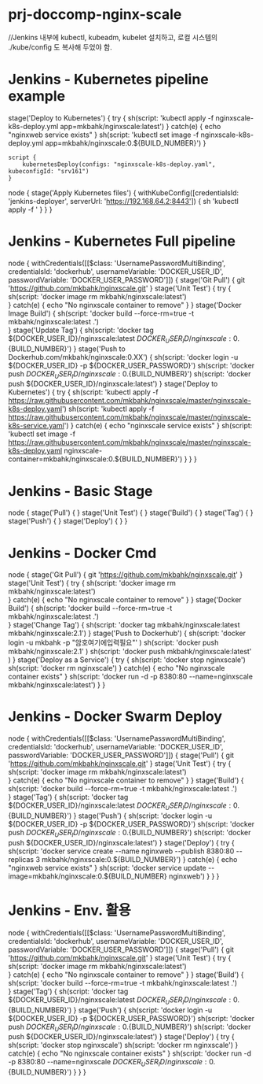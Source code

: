 # prj-doccomp-nginx-scale

//Jenkins 내부에 kubectl, kubeadm, kubelet 설치하고, 로컬 시스템의 ./kube/config 도 복사해 두었야 함.

# Jenkins - Kubernetes pipeline example
stage('Deploy to Kubernetes') {
    try {
        sh(script: 'kubectl apply -f nginxscale-k8s-deploy.yml app=mkbahk/nginxscale:latest')
    } catch(e) {
        echo "nginxweb service exists"
    }
    sh(script: 'kubectl set image -f nginxscale-k8s-deploy.yml app=mkbahk/nginxscale:0.${BUILD_NUMBER}')
}


    script {
        kubernetesDeploy(configs: "nginxscale-k8s-deploy.yaml", kubeconfigId: "srv161")
    }


node {
  stage('Apply Kubernetes files') {
    withKubeConfig([credentialsId: 'jenkins-deployer', serverUrl: 'https://192.168.64.2:8443']) {
      sh 'kubectl apply -f '
    }
  }
}

# Jenkins - Kubernetes Full pipeline
node {
    withCredentials([[$class: 'UsernamePasswordMultiBinding', credentialsId: 'dockerhub', usernameVariable: 'DOCKER_USER_ID', passwordVariable: 'DOCKER_USER_PASSWORD']]) {
        stage('Git Pull') {
            git 'https://github.com/mkbahk/nginxscale.git'
        }
        stage('Unit Test') {
    	    try  {
    	        sh(script: 'docker image rm mkbahk/nginxscale:latest')  
            } 
            catch(e) {
                echo "No nginxscale container to remove"
            }
        }
        stage('Docker Image Build') {
            sh(script: 'docker build --force-rm=true -t mkbahk/nginxscale:latest .')    
        }
        stage('Update Tag') {
            sh(script: 'docker tag ${DOCKER_USER_ID}/nginxscale:latest ${DOCKER_USER_ID}/nginxscale:0.${BUILD_NUMBER}')
        }
        stage('Push to Dockerhub.com/mkbahk/nginxscale:0.XX') {
            sh(script: 'docker login -u ${DOCKER_USER_ID} -p ${DOCKER_USER_PASSWORD}')
            sh(script: 'docker push ${DOCKER_USER_ID}/nginxscale:0.${BUILD_NUMBER}')
            sh(script: 'docker push ${DOCKER_USER_ID}/nginxscale:latest')
        }
        stage('Deploy to Kubernetes') {
            try {
                sh(script: 'kubectl apply -f https://raw.githubusercontent.com/mkbahk/nginxscale/master/nginxscale-k8s-deploy.yaml')
                sh(script: 'kubectl apply -f https://raw.githubusercontent.com/mkbahk/nginxscale/master/nginxscale-k8s-service.yaml')
            } catch(e) {
                echo "nginxscale service exists"
            }
            sh(script: 'kubectl set image -f https://raw.githubusercontent.com/mkbahk/nginxscale/master/nginxscale-k8s-deploy.yaml nginxscale-container=mkbahk/nginxscale:0.${BUILD_NUMBER}')
        }
    }
}



# Jenkins - Basic Stage
node {
	stage('Pull') {
	}
	stage('Unit Test') {
	}
	stage('Build') {
	}
	stage('Tag') {
	}
	stage('Push') {
	}
	stage('Deploy') {
	}
}

# Jenkins - Docker Cmd
node {
    stage('Git Pull') {
        git 'https://github.com/mkbahk/nginxscale.git'
    }
    stage('Unit Test') {
        try {
            sh(script: 'docker image rm mkbahk/nginxscale:latest')  
        } 
        catch(e) {
            echo "No nginxscale container to remove"
        }
    }
    stage('Docker Build') {
        sh(script: 'docker build --force-rm=true -t mkbahk/nginxscale:latest .')    
    }
    stage('Change Tag') {
        sh(script: 'docker tag mkbahk/nginxscale:latest mkbahk/nginxscale:2.1')
    }
    stage('Push to Dockerhub') {
        sh(script: 'docker login -u mkbahk -p "암호여기에입력필요"' )
        sh(script: 'docker push mkbahk/nginxscale:2.1' )
        sh(script: 'docker push mkbahk/nginxscale:latest' )
    }
    stage('Deploy as a Service') {
        try {
            sh(script: 'docker stop nginxscale')
            sh(script: 'docker rm nginxscale')
        } catch(e) {
            echo "No nginxscale container exists"
        }
        sh(script: 'docker run -d -p 8380:80 --name=nginxscale mkbahk/nginxscale:latest')
    }
}

# Jenkins - Docker Swarm Deploy
node {
    withCredentials([[$class: 'UsernamePasswordMultiBinding', credentialsId: 'dockerhub', usernameVariable: 'DOCKER_USER_ID', passwordVariable: 'DOCKER_USER_PASSWORD']]) {
        stage('Pull') {
            git 'https://github.com/mkbahk/nginxscale.git'
        }
        stage('Unit Test') {
    	    try  {
    	        sh(script: 'docker image rm mkbahk/nginxscale:latest')  
            } 
            catch(e) {
                echo "No nginxscale container to remove"
            }
        }
        stage('Build') {
            sh(script: 'docker build --force-rm=true -t mkbahk/nginxscale:latest .')    
        }
        stage('Tag') {
            sh(script: 'docker tag ${DOCKER_USER_ID}/nginxscale:latest ${DOCKER_USER_ID}/nginxscale:0.${BUILD_NUMBER}')
        }
        stage('Push') {
            sh(script: 'docker login -u ${DOCKER_USER_ID} -p ${DOCKER_USER_PASSWORD}')
            sh(script: 'docker push ${DOCKER_USER_ID}/nginxscale:0.${BUILD_NUMBER}')
            sh(script: 'docker push ${DOCKER_USER_ID}/nginxscale:latest')
        }
        stage('Deploy') {
            try {
                sh(script: 'docker service create --name nginxweb --publish 8380:80 --replicas 3 mkbahk/nginxscale:0.${BUILD_NUMBER}')
            } catch(e) {
                echo "nginxweb service exists"
            }
            sh(script: 'docker service update --image=mkbahk/nginxscale:0.${BUILD_NUMBER} nginxweb')
        }
    }
}

# Jenkins - Env. 활용
node {
    withCredentials([[$class: 'UsernamePasswordMultiBinding', credentialsId: 'dockerhub', usernameVariable: 'DOCKER_USER_ID', passwordVariable: 'DOCKER_USER_PASSWORD']]) {
        stage('Pull') {
            git 'https://github.com/mkbahk/nginxscale.git'
        }
        stage('Unit Test') {
    	    try  {
    	        sh(script: 'docker image rm mkbahk/nginxscale:latest')  
            } 
            catch(e) {
                echo "No nginxscale container to remove"
            }
        }
        stage('Build') {
            sh(script: 'docker build --force-rm=true -t mkbahk/nginxscale:latest .')    
        }
        stage('Tag') {
            sh(script: 'docker tag ${DOCKER_USER_ID}/nginxscale:latest ${DOCKER_USER_ID}/nginxscale:0.${BUILD_NUMBER}')
        }
        stage('Push') {
            sh(script: 'docker login -u ${DOCKER_USER_ID} -p ${DOCKER_USER_PASSWORD}')
            sh(script: 'docker push ${DOCKER_USER_ID}/nginxscale:0.${BUILD_NUMBER}')
            sh(script: 'docker push ${DOCKER_USER_ID}/nginxscale:latest')
        }
        stage('Deploy') {
            try {
                sh(script: 'docker stop nginxscale')
                sh(script: 'docker rm nginxscale')
            } catch(e) {
                echo "No nginxscale container exists"
            }
            sh(script: 'docker run -d -p 8380:80 --name=nginxscale ${DOCKER_USER_ID}/nginxscale:0.${BUILD_NUMBER}')
        }
    }
}
